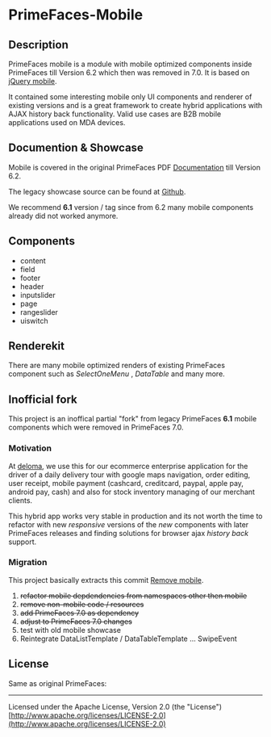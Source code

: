 # PrimeFaces-Mobile

## Description

PrimeFaces mobile is a module with mobile optimized components inside PrimeFaces till Version 6.2 which then was removed in 7.0. It is based on [jQuery mobile](https://jquerymobile.com/).

It contained some interesting mobile only UI components and renderer of existing versions and is a great framework to create hybrid applications with AJAX history back functionality. Valid use cases are B2B mobile applications used on MDA devices.

## Documention & Showcase

Mobile is covered in the original PrimeFaces PDF [Documentation](https://www.primefaces.org/documentation/) till Version 6.2.

The legacy showcase source can be found at [Github](https://github.com/primefaces/primefaces-showcase-legacy/tree/6_1). 

We recommend **6.1** version / tag since from 6.2 many mobile components already did not worked anymore.

## Components

* content
* field
* footer
* header
* inputslider
* page
* rangeslider
* uiswitch

## Renderekit

There are many mobile optimized renders of existing PrimeFaces component such as  _SelectOneMenu_ ,  _DataTable_  and many more.

## Inofficial fork

This project is an inoffical partial "fork" from legacy PrimeFaces **6.1** mobile components which were removed in PrimeFaces 7.0. 

### Motivation

At [deloma](https://www.deloma.de/Agentur/wp/Logistik-Software), we use this for our ecommerce enterprise application for the driver of a daily delivery tour with google maps navigation, order editing, user receipt, mobile payment (cashcard, creditcard, paypal, apple pay, android pay, cash) and also for stock inventory managing of our merchant clients.

This hybrid app works very stable in production and its not worth the time to refactor with new _responsive_ versions of the _new_ components with later PrimeFaces releases and finding solutions for browser ajax _history back_ support. 

### Migration

This project basically extracts this commit [Remove mobile](https://github.com/primefaces/primefaces/issues/3386).

1. ~~refactor mobile depdendencies from namespaces other then mobile~~
2. ~~remove non-mobile code / resources~~
3. ~~add PrimeFaces 7.0 as dependency~~
4. ~~adjust to PrimeFaces 7.0 changes~~
5. test with old mobile showcase
6. Reintegrate DataListTemplate / DataTableTemplate ... SwipeEvent

## License

Same as original PrimeFaces:

***
Licensed under the Apache License, Version 2.0 (the "License") [http://www.apache.org/licenses/LICENSE-2.0](http://www.apache.org/licenses/LICENSE-2.0)
